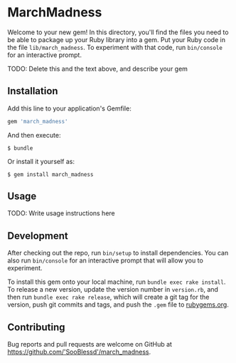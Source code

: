 # MarchMadness

Welcome to your new gem! In this directory, you'll find the files you need to be able to package up your Ruby library into a gem. Put your Ruby code in the file `lib/march_madness`. To experiment with that code, run `bin/console` for an interactive prompt.

TODO: Delete this and the text above, and describe your gem

## Installation

Add this line to your application's Gemfile:

```ruby
gem 'march_madness'
```

And then execute:

    $ bundle

Or install it yourself as:

    $ gem install march_madness

## Usage

TODO: Write usage instructions here

## Development

After checking out the repo, run `bin/setup` to install dependencies. You can also run `bin/console` for an interactive prompt that will allow you to experiment.

To install this gem onto your local machine, run `bundle exec rake install`. To release a new version, update the version number in `version.rb`, and then run `bundle exec rake release`, which will create a git tag for the version, push git commits and tags, and push the `.gem` file to [rubygems.org](https://rubygems.org).

## Contributing

Bug reports and pull requests are welcome on GitHub at https://github.com/'SooBlessd'/march_madness.
